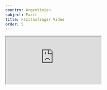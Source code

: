 ```yaml
---
country: Argentinien
subject: Fazit
title: Fazitaufsager Video
order: 5
---
```

<div class="media-wrapper">
    <div class="video">
        <iframe src="https://www.youtube.com/embed/5wlbq-whwWw?ecver=1"  allowfullscreen></iframe>
    </div>
</div>
